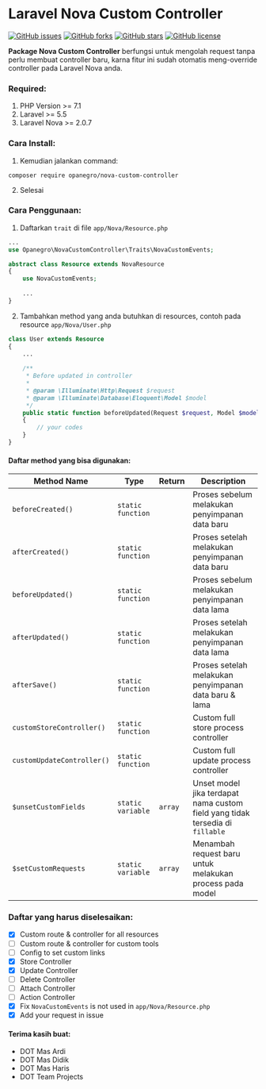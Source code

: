 # Laravel Nova Custom Controller

[![GitHub issues](https://img.shields.io/github/issues/opanegro/nova-custom-controller)](https://github.com/opanegro/nova-custom-controller/issues)
[![GitHub forks](https://img.shields.io/github/forks/opanegro/nova-custom-controller)](https://github.com/opanegro/nova-custom-controller/network)
[![GitHub stars](https://img.shields.io/github/stars/opanegro/nova-custom-controller)](https://github.com/opanegro/nova-custom-controller/stargazers)
[![GitHub license](https://img.shields.io/github/license/opanegro/nova-custom-controller)](https://github.com/opanegro/nova-custom-controller/blob/master/LICENSE)

**Package Nova Custom Controller** berfungsi untuk mengolah request tanpa perlu membuat controller baru, karna fitur ini sudah otomatis meng-override controller pada Laravel Nova anda.

### Required:

1. PHP Version >= 7.1
2. Laravel >= 5.5
3. Laravel Nova >= 2.0.7

### Cara Install:

1. Kemudian jalankan command:
```
composer require opanegro/nova-custom-controller
```
2. Selesai

### Cara Penggunaan:

1. Daftarkan `trait` di file `app/Nova/Resource.php`

```php
...
use Opanegro\NovaCustomController\Traits\NovaCustomEvents;

abstract class Resource extends NovaResource
{
    use NovaCustomEvents;
    
    ...
}
```

2. Tambahkan method yang anda butuhkan di resources, contoh pada resource `app/Nova/User.php`

```php
class User extends Resource
{
    ...
    
    /**
     * Before updated in controller
     *
     * @param \Illuminate\Http\Request $request
     * @param \Illuminate\Database\Eloquent\Model $model
     */
    public static function beforeUpdated(Request $request, Model $model)
    {
        // your codes
    }
}
```

#### Daftar method yang bisa digunakan:

| Method Name | Type | Return | Description |
|---|---|---|---|
| `beforeCreated()` | `static function` | | Proses sebelum melakukan penyimpanan data baru |
| `afterCreated()` | `static function` | | Proses setelah melakukan penyimpanan data baru |
| `beforeUpdated()` | `static function` | | Proses sebelum melakukan penyimpanan data lama |
| `afterUpdated()` | `static function` | | Proses setelah melakukan penyimpanan data lama |
| `afterSave()` | `static function` | | Proses setelah melakukan penyimpanan data baru & lama |
| `customStoreController()` | `static function` | | Custom full store process controller |
| `customUpdateController()` | `static function` | | Custom full update process controller |
| `$unsetCustomFields` | `static variable` | `array` | Unset model jika terdapat nama custom field yang tidak tersedia di `fillable` |
| `$setCustomRequests` | `static variable` | `array` | Menambah request baru untuk melakukan process pada model |

### Daftar yang harus diselesaikan:
- [x] Custom route & controller for all resources
- [ ] Custom route & controller for custom tools
- [ ] Config to set custom links
- [x] Store Controller
- [x] Update Controller
- [ ] Delete Controller
- [ ] Attach Controller
- [ ] Action Controller
- [x] Fix `NovaCustomEvents` is not used in `app/Nova/Resource.php`
- [x] Add your request in issue

#### Terima kasih buat:
- DOT Mas Ardi
- DOT Mas Didik
- DOT Mas Haris
- DOT Team Projects
